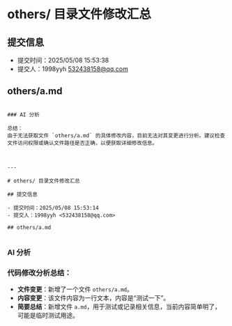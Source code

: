 # others/ 目录文件修改汇总

## 提交信息

- 提交时间：2025/05/08 15:53:38
- 提交人：1998yyh <532438158@qq.com>

## others/a.md


```

### AI 分析

总结：  
由于无法获取文件 `others/a.md` 的具体修改内容，目前无法对其变更进行分析。建议检查文件访问权限或确认文件路径是否正确，以便获取详细修改信息。



---

# others/ 目录文件修改汇总

## 提交信息

- 提交时间：2025/05/08 15:53:14
- 提交人：1998yyh <532438158@qq.com>

## others/a.md


```

### AI 分析

### 代码修改分析总结：

- **文件变更**：新增了一个文件 `others/a.md`。
- **内容变更**：该文件内容为一行文本，内容是“测试一下”。
- **简要总结**：新增文件 `a.md`，用于测试或记录相关信息，当前内容简单明了，可能是临时测试用途。

